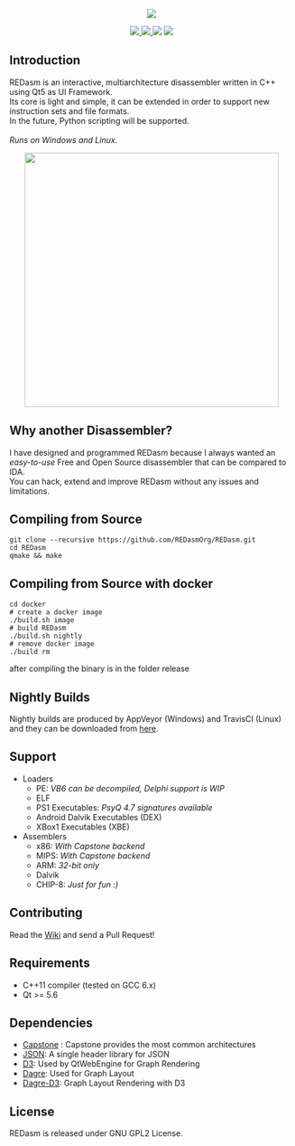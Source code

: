 <p align="center">
  <img src="https://raw.githubusercontent.com/REDasmOrg/REDasm/master/artwork/gh_logo.png"/>
  <p align="center">
    <a href="https://travis-ci.org/REDasmOrg/REDasm">
      <img src="https://img.shields.io/travis/REDasmOrg/REDasm.svg?style=flat-square&logo=travis">
    </a>
    <a href="https://ci.appveyor.com/project/Dax89/redasm">
      <img src="https://img.shields.io/appveyor/ci/Dax89/redasm.svg?style=flat-square&logo=appveyor">
    </a>
    <img src="https://img.shields.io/badge/license-GPL2-8e725e.svg?style=flat-square">
    <a href="https://github.com/ellerbrock/open-source-badges/">
      <img src="https://badges.frapsoft.com/os/v1/open-source.png?v=103">
    </a>
  </p>
</p>

## Introduction
REDasm is an interactive, multiarchitecture disassembler written in C++ using Qt5 as UI Framework.<br>
Its core is light and simple, it can be extended in order to support new instruction sets and file formats.<br>
In the future, Python scripting will be supported.<br><br>
*Runs on Windows and Linux.*<br>

<p align="center">
  <img height="450" src="https://raw.githubusercontent.com/REDasmOrg/REDasm/master/artwork/Preview.gif">
</p>

## Why another Disassembler?
I have designed and programmed REDasm because I always wanted an *easy-to-use* Free and Open Source disassembler that can be compared to IDA.<br>
You can hack, extend and improve REDasm without any issues and limitations.<br>

## Compiling from Source
```
git clone --recursive https://github.com/REDasmOrg/REDasm.git
cd REDasm
qmake && make
```

## Compiling from Source with docker
```
cd docker
# create a docker image
./build.sh image
# build REDasm
./build.sh nightly
# remove docker image
./build rm
```
after compiling the binary is in the folder release

## Nightly Builds
Nightly builds are produced by AppVeyor (Windows) and TravisCI (Linux) and they can be downloaded from [here](https://github.com/REDasmOrg/REDasm-Builds).

## Support
* Loaders
  * PE: *VB6 can be decompiled, Delphi support is WIP*
  * ELF
  * PS1 Executables: *PsyQ 4.7 signatures available*
  * Android Dalvik Executables (DEX)
  * XBox1 Executables (XBE)
* Assemblers
  *  x86: *With Capstone backend*
  *  MIPS: *With Capstone backend*
  *  ARM: *32-bit only*
  * Dalvik
  * CHIP-8: *Just for fun :)*

## Contributing
Read the [Wiki](https://github.com/REDasmOrg/REDasm/wiki) and send a Pull Request!

## Requirements
- C++11 compiler (tested on GCC 6.x)
- Qt >= 5.6

## Dependencies
- [Capstone](https://github.com/aquynh/capstone) : Capstone provides the most common architectures
- [JSON](https://github.com/nlohmann/json): A single header library for JSON
- [D3](https://github.com/d3/d3): Used by QtWebEngine for Graph Rendering
- [Dagre](https://github.com/dagrejs/dagre): Used for Graph Layout
- [Dagre-D3](https://github.com/dagrejs/dagre-d3): Graph Layout Rendering with D3

## License
REDasm is released under GNU GPL2 License.
